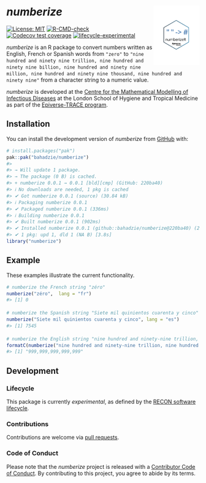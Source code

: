 
<!-- README.md is generated from README.Rmd. Please edit that file. -->
<!-- The code to render this README is stored in .github/workflows/render-readme.yaml -->
<!-- Variables marked with double curly braces will be transformed beforehand: -->
<!-- `packagename` is extracted from the DESCRIPTION file -->
<!-- `gh_repo` is extracted via a special environment variable in GitHub Actions -->

# *numberize* <img src="man/figures/logo.svg" align="right" width="120" />

<!-- badges: start -->

[![License:
MIT](https://img.shields.io/badge/License-MIT-yellow.svg)](https://opensource.org/license/mit/)
[![R-CMD-check](https://github.com/bahadzie/numberize/actions/workflows/R-CMD-check.yaml/badge.svg)](https://github.com/bahadzie/numberize/actions/workflows/R-CMD-check.yaml)
[![Codecov test
coverage](https://codecov.io/gh/bahadzie/numberize/branch/main/graph/badge.svg)](https://app.codecov.io/gh/bahadzie/numberize?branch=main)
[![lifecycle-experimental](https://www.reconverse.org/images/badge-experimental.svg)](https://www.reconverse.org/lifecycle.html#experimental)
<!-- badges: end -->

*numberize* is an R package to convert numbers written as English,
French or Spanish words from `"zero"` to
`"nine hundred and ninety nine trillion, nine hundred and ninety nine billion, nine hundred and ninety nine million, nine hundred and ninety nine thousand, nine hundred and ninety nine"`
from a character string to a numeric value.

<!-- This sentence is optional and can be removed -->

*numberize* is developed at the [Centre for the Mathematical Modelling
of Infectious
Diseases](https://www.lshtm.ac.uk/research/centres/centre-mathematical-modelling-infectious-diseases)
at the London School of Hygiene and Tropical Medicine as part of the
[Epiverse-TRACE program](https://data.org/initiatives/epiverse/).

## Installation

You can install the development version of *numberize* from
[GitHub](https://github.com/) with:

``` r
# install.packages("pak")
pak::pak("bahadzie/numberize")
#> 
#> → Will update 1 package.
#> → The package (0 B) is cached.
#> + numberize 0.0.1 → 0.0.1 [bld][cmp] (GitHub: 220ba40)
#> ℹ No downloads are needed, 1 pkg is cached
#> ✔ Got numberize 0.0.1 (source) (30.84 kB)
#> ℹ Packaging numberize 0.0.1
#> ✔ Packaged numberize 0.0.1 (336ms)
#> ℹ Building numberize 0.0.1
#> ✔ Built numberize 0.0.1 (902ms)
#> ✔ Installed numberize 0.0.1 (github::bahadzie/numberize@220ba40) (27ms)
#> ✔ 1 pkg: upd 1, dld 1 (NA B) [3.8s]
library("numberize")
```

## Example

These examples illustrate the current functionality.

``` r
# numberize the French string "zéro"
numberize("zéro",  lang = "fr")
#> [1] 0

# numberize the Spanish string "Siete mil quinientos cuarenta y cinco"
numberize("Siete mil quinientos cuarenta y cinco", lang = "es")
#> [1] 7545

# numberize the English string "nine hundred and ninety-nine trillion, nine hundred and ninety-nine billion, nine hundred and ninety-nine million, nine hundred and ninety-nine thousand, nine hundred and ninety-nine" # nolint: line_length_linter.
formatC(numberize("nine hundred and ninety-nine trillion, nine hundred and ninety-nine billion, nine hundred and ninety-nine million, nine hundred and ninety-nine thousand, nine hundred and ninety-nine"), big.mark = ",", format = "fg") # nolint: line_length_linter.
#> [1] "999,999,999,999,999"
```

## Development

### Lifecycle

This package is currently *experimental*, as defined by the [RECON
software lifecycle](https://www.reconverse.org/lifecycle.html).

### Contributions

Contributions are welcome via [pull
requests](https://github.com/bahadzie/numberize/pulls).

### Code of Conduct

Please note that the *numberize* project is released with a [Contributor
Code of
Conduct](https://github.com/epiverse-trace/.github/blob/main/CODE_OF_CONDUCT.md).
By contributing to this project, you agree to abide by its terms.
